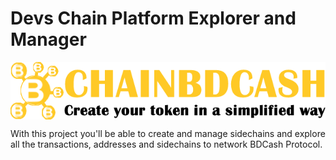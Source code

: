 # Devs Chain Platform Explorer and Manager

<p><img style="display: block; margin-left: auto; margin-right: auto;" src="https://raw.githubusercontent.com/BdcashProtocol/bdcash-mediakit/main/cole%C3%A7%C3%A3o/chainbdcash.png" alt="" data-canonical-src="https://raw.githubusercontent.com/BdcashProtocol/bdcash-mediakit/main/cole%C3%A7%C3%A3o/chainbdcash.png" /></p>
</p>

With this project you'll be able to create and manage sidechains and explore all the transactions, addresses and sidechains to network BDCash Protocol.
